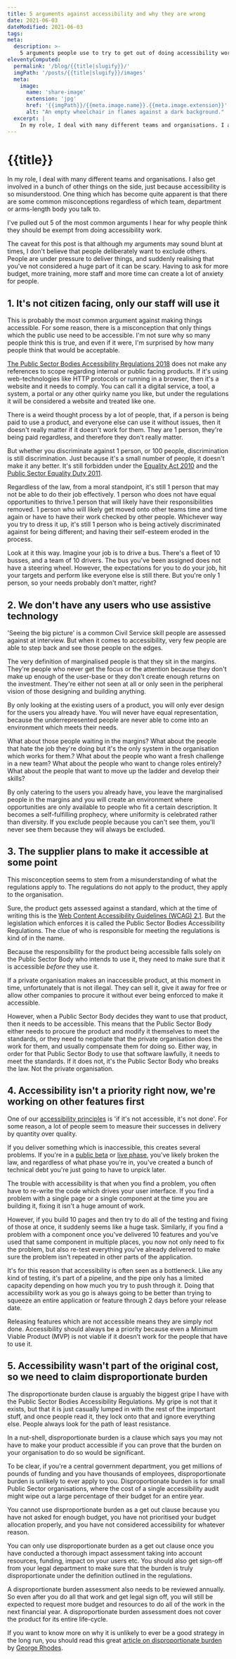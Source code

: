 ```yaml
---
title: 5 arguments against accessibility and why they are wrong
date: 2021-06-03
dateModified: 2021-06-03
tags:
meta:
  description: >-
    5 arguments people use to try to get out of doing accessibility work.
eleventyComputed:
  permalink: '/blog/{{title|slugify}}/'
  imgPath: '/posts/{{title|slugify}}/images'
  meta:
    image:
      name: 'share-image'
      extension: 'jpg'
      href: '{{imgPath}}/{{meta.image.name}}.{{meta.image.extension}}'
      alt: "An empty wheelchair in flames against a dark background."
  excerpt: |
    In my role, I deal with many different teams and organisations. I also get involved in a bunch of other things on the side, just because accessibility is so misunderstood. One thing which has become quite apparent is that there are some common misconceptions regardless of which team, department or arms-length body you talk to.
---
```


# {{title}}

In my role, I deal with many different teams and organisations. I also get involved in a bunch of other things on the side, just because accessibility is so misunderstood. One thing which has become quite apparent is that there are some common misconceptions regardless of which team, department or arms-length body you talk to.

I've pulled out 5 of the most common arguments I hear for why people think they should be exempt from doing accessibility work.

The caveat for this post is that although my arguments may sound blunt at times, I don't believe that people deliberately want to exclude others. People are under pressure to deliver things, and suddenly realising that you've not considered a huge part of it can be scary. Having to ask for more budget, more training, more staff and more time can create a lot of anxiety for people.

## 1. It's not citizen facing, only our staff will use it

This is probably the most common argument against making things accessible. For some reason, there is a misconception that only things which the public use need to be accessible. I'm not sure why so many people think this is true, and even if it were, I'm surprised by how many people think that would be acceptable. 

[The Public Sector Bodies Accessibility Regulations 2018](https://www.legislation.gov.uk/uksi/2018/952/made) does not make any references to scope regarding internal or public facing products. If it's using web-technologies like HTTP protocols or running in a browser, then it's a website and it needs to comply. You can call it a digital service, a tool, a system, a portal or any other quirky name you like, but under the regulations it will be considered a website and treated like one.

There is a weird thought process by a lot of people, that, if a person is being paid to use a product, and everyone else can use it without issues, then it doesn't really matter if it doesn't work for them. They are 1 person, they're being paid regardless, and therefore they don't really matter.

But whether you discriminate against 1 person, or 100 people, discrimination is still discrimination. Just because it's a small number of people, it doesn't make it any better. It's still forbidden under the [Equality Act 2010](https://www.legislation.gov.uk/ukpga/2010/15/contents) and the [Public Sector Equality Duty 2011](https://www.gov.uk/government/publications/public-sector-equality-duty). 

Regardless of the law, from a moral standpoint, it's still 1 person that may not be able to do their job effectively. 1 person who does not have equal opportunities to thrive.1 person that will likely have their responsibilities removed. 1 person who will likely get moved onto other teams time and time again or have to have their work checked by other people. Whichever way you try to dress it up, it's still 1 person who is being actively discriminated against for being different; and having their self-esteem eroded in the process.

Look at it this way. Imagine your job is to drive a bus. There's a fleet of 10 busses, and a team of 10 drivers. The bus you've been assigned does not have a steering wheel. However, the expectations for you to do your job, hit your targets and perform like everyone else is still there. But you're only 1 person, so your needs probably don't matter, right?

## 2. We don't have any users who use assistive technology

'Seeing the big picture' is a common Civil Service skill people are assessed against at interview. But when it comes to accessibility, very few people are able to step back and see those people on the edges.

The very definition of marginalised people is that they sit in the margins. They're people who never get the focus or the attention because they don't make up enough of the user-base or they don't create enough returns on the investment. They're either not seen at all or only seen in the peripheral vision of those designing and building anything.

By only looking at the existing users of a product, you will only ever design for the users you already have. You will never have equal representation, because the underrepresented people are never able to come into an environment which meets their needs. 

What about those people waiting in the margins? What about the people that hate the job they're doing but it's the only system in the organisation which works for them.? What about the people who want a fresh challenge in a new team? What about the people who want to change roles entirely? What about the people that want to move up the ladder and develop their skills?

By only catering to the users you already have, you leave the marginalised people in the margins and you will create an environment where opportunities are only available to people who fit a certain description. It becomes a self-fulfilling prophecy, where uniformity is celebrated rather than diversity. If you exclude people because you can't see them, you'll never see them because they will always be excluded.

## 3. The supplier plans to make it accessible at some point

This misconception seems to stem from a misunderstanding of what the regulations apply to. The regulations do not apply to the product, they apply to the organisation. 

Sure, the product gets assessed against a standard, which at the time of writing this is the [Web Content Accessibility Guidelines (WCAG) 2.1](https://www.w3.org/TR/WCAG21/). But the legislation which enforces it is called the Public Sector Bodies Accessibility Regulations. The clue of who is responsible for meeting the regulations is kind of in the name.

Because the responsibility for the product being accessible falls solely on the Public Sector Body who intends to use it, they need to make sure that it is accessible *before* they use it.

If a private organisation makes an inaccessible product, at this moment in time, unfortunately that is not illegal. They can sell it, give it away for free or allow other companies to procure it without ever being enforced to make it accessible.

However, when a Public Sector Body decides they want to use that product, then it needs to be accessible. This means that the Public Sector Body either needs to procure the product and modify it themselves to meet the standards, or they need to negotiate that the private organisation does the work for them, and usually compensate them for doing so. Either way, in order for that Public Sector Body to use that software lawfully, it needs to meet the standards. If it does not, it's the Public Sector Body who breaks the law. Not the private organisation.

## 4. Accessibility isn't a priority right now, we're working on other features first

One of our [accessibility principles](https://accessibility-manual.dwp.gov.uk/community/accessibility-principles) is 'if it's not accessible, it's not done'. For some reason, a lot of people seem to measure their successes in delivery by quantity over quality.

If you deliver something which is inaccessible, this creates several problems. If you're in a [public beta](https://www.gov.uk/service-manual/agile-delivery/how-the-beta-phase-works) or [live phase](https://www.gov.uk/service-manual/agile-delivery/how-the-live-phase-works), you've likely broken the law, and regardless of what phase you're in, you've created a bunch of technical debt you're just going to have to unpick later.

The trouble with accessibility is that when you find a problem, you often have to re-write the code which drives your user interface. If you find a problem with a single page or a single component at the time you are building it, fixing it isn't a huge amount of work.

However, if you build 10 pages and then try to do all of the testing and fixing of those at once, it suddenly seems like a huge task. Similarly, if you find a problem with a component once you've delivered 10 features and you've used that same component in multiple places, you now not only need to fix the problem, but also re-test everything you've already delivered to make sure the problem isn't repeated in other parts of the application.

It's for this reason that accessibility is often seen as a bottleneck. Like any kind of testing, it's part of a pipeline, and the pipe only has a limited capacity depending on how much you try to push through it. Doing that accessibility work as you go is always going to be better than trying to squeeze an entire application or feature through 2 days before your release date.

Releasing features which are not accessible means they are simply not done. Accessibility should always be a priority because even a Minimum Viable Product (MVP) is not viable if it doesn't work for the people that have to use it.

## 5. Accessibility wasn't part of the original cost, so we need to claim disproportionate burden

The disproportionate burden clause is arguably the biggest gripe I have with the Public Sector Bodies Accessibility Regulations. My gripe is not that it exists, but that it is just casually lumped in with the rest of the important stuff, and once people read it, they lock onto that and ignore everything else. People always look for the path of least resistance.

In a nut-shell, disproportionate burden is a clause which says you may not have to make your product accessible if you can prove that the burden on your organisation to do so would be significant. 

To be clear, if you're a central government department, you get millions of pounds of funding and you have thousands of employees, disproportionate burden is unlikely to ever apply to you. Disproportionate burden is for small Public Sector organisations, where the cost of a single accessibility audit might wipe out a large percentage of their budget for an entire year.

You cannot use disproportionate burden as a get out clause because you have not asked for enough budget, you have not prioritised your budget allocation properly, and you have not considered accessibility for whatever reason. 

You can only use disproportionate burden as a get out clause once you have conducted a thorough impact assessment taking into account resources, funding, impact on your users etc. You should also get sign-off from your legal department to make sure that the burden is truly disproportionate under the definition outlined in the regulations.

A disproportionate burden assessment also needs to be reviewed annually. So even after you do all that work and get legal sign off, you will still be expected to request more budget and resources to do all of the work in the next financial year. A disproportionate burden assessment does not cover the product for its entire life-cycle.

If you want to know more on why it is unlikely to ever be a good strategy in the long run, you should read this great [article on disproportionate burden](https://www.lexdis.org.uk/digital-accessibility/digital-accessibility-regulations/disproportionate-burden/disproportionate-burden-thoughts/) by [George Rhodes](https://twitter.com/Access_Rhodes).